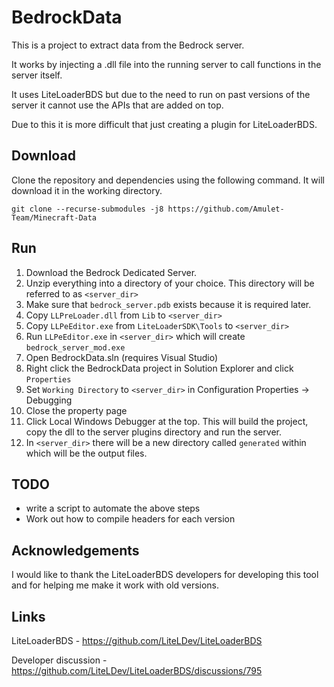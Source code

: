 # BedrockData

This is a project to extract data from the Bedrock server.

It works by injecting a .dll file into the running server to call functions in the server itself.

It uses LiteLoaderBDS but due to the need to run on past versions of the server it cannot use the APIs that are added on top.

Due to this it is more difficult that just creating a plugin for LiteLoaderBDS.

## Download

Clone the repository and dependencies using the following command. It will download it in the working directory.

`git clone --recurse-submodules -j8 https://github.com/Amulet-Team/Minecraft-Data`

## Run

1) Download the Bedrock Dedicated Server.
2) Unzip everything into a directory of your choice. This directory will be referred to as `<server_dir>`
3) Make sure that `bedrock_server.pdb` exists because it is required later.
4) Copy `LLPreLoader.dll` from `Lib` to `<server_dir>`
5) Copy `LLPeEditor.exe` from `LiteLoaderSDK\Tools` to `<server_dir>`
6) Run `LLPeEditor.exe` in `<server_dir>` which will create `bedrock_server_mod.exe`
7) Open BedrockData.sln (requires Visual Studio)
8) Right click the BedrockData project in Solution Explorer and click `Properties`
9) Set `Working Directory` to `<server_dir>` in Configuration Properties -> Debugging
10) Close the property page
11) Click Local Windows Debugger at the top. This will build the project, copy the dll to the server plugins directory and run the server.
15) In `<server_dir>` there will be a new directory called `generated` within which will be the output files.

## TODO
- write a script to automate the above steps
- Work out how to compile headers for each version

## Acknowledgements

I would like to thank the LiteLoaderBDS developers for developing this tool and for helping me make it work with old versions.

## Links
LiteLoaderBDS - https://github.com/LiteLDev/LiteLoaderBDS

Developer discussion  - https://github.com/LiteLDev/LiteLoaderBDS/discussions/795
